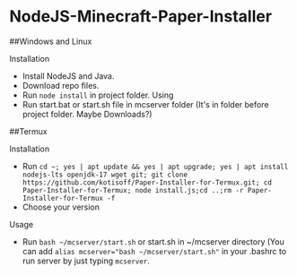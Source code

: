 # NodeJS-Minecraft-Paper-Installer

##Windows and Linux

Installation
- Install NodeJS and Java.
- Download repo files.
- Run `node install` in project folder.
Using
- Run start.bat or start.sh file in mcserver folder (It's in folder before project folder. Maybe Downloads?)

##Termux

Installation
- Run `cd ~; yes | apt update && yes | apt upgrade; yes | apt install nodejs-lts openjdk-17 wget git; git clone https://github.com/kotisoff/Paper-Installer-for-Termux.git; cd Paper-Installer-for-Termux; node install.js;cd ..;rm -r Paper-Installer-for-Termux -f`
- Choose your version

Usage
- Run `bash ~/mcserver/start.sh` or start.sh in ~/mcserver directory
(You can add `alias mcserver="bash ~/mcserver/start.sh"` in your .bashrc to run server by just typing `mcserver`.